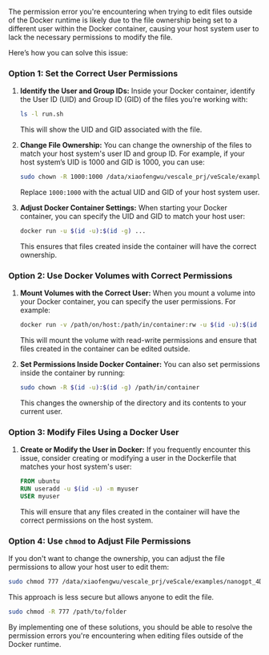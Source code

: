 The permission error you're encountering when trying to edit files outside of the Docker runtime is likely due to the file ownership being set to a different user within the Docker container, causing your host system user to lack the necessary permissions to modify the file.

Here’s how you can solve this issue:

### Option 1: Set the Correct User Permissions
1. **Identify the User and Group IDs:**
   Inside your Docker container, identify the User ID (UID) and Group ID (GID) of the files you're working with:
   ```bash
   ls -l run.sh
   ```
   This will show the UID and GID associated with the file.

2. **Change File Ownership:**
   You can change the ownership of the files to match your host system's user ID and group ID. For example, if your host system’s UID is 1000 and GID is 1000, you can use:
   ```bash
   sudo chown -R 1000:1000 /data/xiaofengwu/vescale_prj/veScale/examples/nanogpt_4D_finetune/run_scripts/run.sh
   ```
   Replace `1000:1000` with the actual UID and GID of your host system user.

3. **Adjust Docker Container Settings:**
   When starting your Docker container, you can specify the UID and GID to match your host user:
   ```bash
   docker run -u $(id -u):$(id -g) ...
   ```
   This ensures that files created inside the container will have the correct ownership.

### Option 2: Use Docker Volumes with Correct Permissions
1. **Mount Volumes with the Correct User:**
   When you mount a volume into your Docker container, you can specify the user permissions. For example:
   ```bash
   docker run -v /path/on/host:/path/in/container:rw -u $(id -u):$(id -g) ...
   ```
   This will mount the volume with read-write permissions and ensure that files created in the container can be edited outside.

2. **Set Permissions Inside Docker Container:**
   You can also set permissions inside the container by running:
   ```bash
   sudo chown -R $(id -u):$(id -g) /path/in/container
   ```
   This changes the ownership of the directory and its contents to your current user.

### Option 3: Modify Files Using a Docker User
1. **Create or Modify the User in Docker:**
   If you frequently encounter this issue, consider creating or modifying a user in the Dockerfile that matches your host system's user:
   ```dockerfile
   FROM ubuntu
   RUN useradd -u $(id -u) -m myuser
   USER myuser
   ```
   This will ensure that any files created in the container will have the correct permissions on the host system.

### Option 4: Use `chmod` to Adjust File Permissions
If you don't want to change the ownership, you can adjust the file permissions to allow your host user to edit them:
```bash
sudo chmod 777 /data/xiaofengwu/vescale_prj/veScale/examples/nanogpt_4D_finetune/run_scripts/run.sh
```
This approach is less secure but allows anyone to edit the file.

```bash
sudo chmod -R 777 /path/to/folder
```

By implementing one of these solutions, you should be able to resolve the permission errors you're encountering when editing files outside of the Docker runtime.